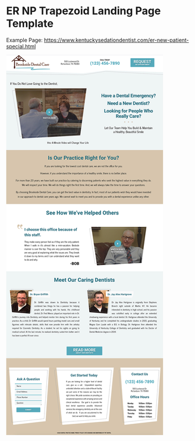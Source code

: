 # ER NP Trapezoid Landing Page Template
 
 Example Page: https://www.kentuckysedationdentist.com/er-new-patient-special.html
 
![screenshot](landing-page-screenshot.jpg) 